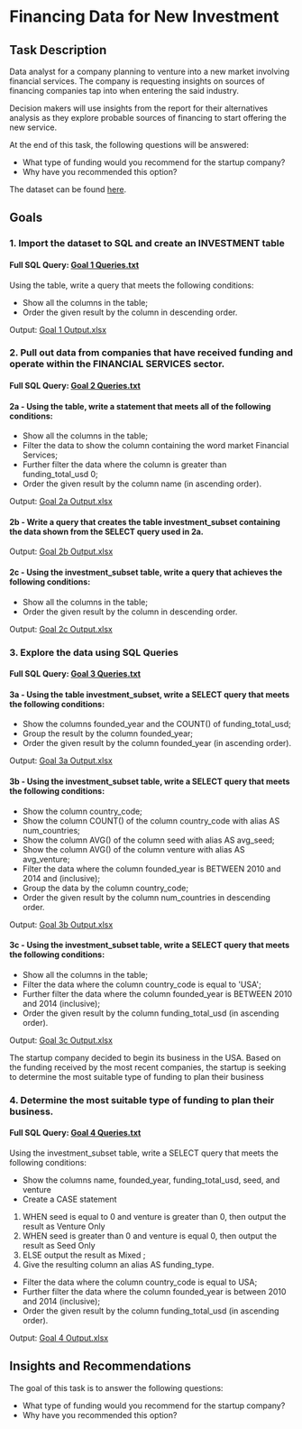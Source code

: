 # Financing Data for New Investment

## Task Description
Data analyst for a company planning to venture into a new market involving financial services. The company is requesting insights on sources of financing companies tap into when entering the said industry. 

Decision makers will use insights from the report for their alternatives analysis as they explore probable sources of financing to start offering the new service. 

At the end of this task, the following questions will be answered:
- What type of funding would you recommend for the startup company?
- Why have you recommended this option?

The dataset can be found [here](https://drive.google.com/file/d/1QYA7J3sKzdyucj0h9bmtjzTQAv8wOrF8/view?usp=drive_link).

## Goals
### 1. Import the dataset to SQL and create an INVESTMENT table

#### Full SQL Query: [Goal 1 Queries.txt](https://github.com/ailaumalin/Data-Analysis-Projects/files/12290355/Goal.1.Queries.txt)

Using the table, write a query that meets the following conditions:
- Show all the columns in the table;
- Order the given result by the column in descending order.

Output: [Goal 1 Output.xlsx](https://github.com/ailaumalin/Data-Analysis-Projects/files/12290350/Goal.1.Output.xlsx)


### 2. Pull out data from companies that have received funding and operate within the FINANCIAL SERVICES sector.

#### Full SQL Query: [Goal 2 Queries.txt](https://github.com/ailaumalin/Data-Analysis-Projects/files/12290749/Goal.2.Queries.txt)

#### 2a - Using the table, write a statement that meets all of the following conditions:
- Show all the columns in the table;
- Filter the data to show the column containing the word market Financial Services;
- Further filter the data where the column is greater than funding_total_usd 0;
- Order the given result by the column name (in ascending order).

Output: [Goal 2a Output.xlsx](https://github.com/ailaumalin/Data-Analysis-Projects/files/12290580/Goal.2a.Output.xlsx)

#### 2b - Write a query that creates the table investment_subset containing the data shown from the SELECT query used in 2a. 
Output: [Goal 2b Output.xlsx](https://github.com/ailaumalin/Data-Analysis-Projects/files/12290700/Goal.2b.Output.xlsx)

#### 2c - Using the investment_subset table, write a query that achieves the following conditions:
- Show all the columns in the table;
- Order the given result by the column in descending order. 

Output: [Goal 2c Output.xlsx](https://github.com/ailaumalin/Data-Analysis-Projects/files/12290745/Goal.2c.Output.xlsx)

### 3. Explore the data using SQL Queries

#### Full SQL Query: [Goal 3 Queries.txt](https://github.com/ailaumalin/Data-Analysis-Projects/files/12291412/Goal.3.Queries.txt)


#### 3a - Using the table investment_subset, write a SELECT query that meets the following conditions:
- Show the columns founded_year and the COUNT() of funding_total_usd;
- Group the result by the column founded_year;
- Order the given result by the column founded_year (in ascending order).

Output: [Goal 3a Output.xlsx](https://github.com/ailaumalin/Data-Analysis-Projects/files/12291079/Goal.3a.Output.xlsx)

#### 3b - Using the investment_subset table, write a SELECT query that meets the following conditions:
- Show the column country_code;
- Show the column COUNT() of the column country_code with alias AS num_countries;
- Show the column AVG() of the column seed with alias AS avg_seed;
- Show the column AVG() of the column venture with alias AS avg_venture;
- Filter the data where the column founded_year is BETWEEN 2010 and 2014 and (inclusive);
- Group the data by the column country_code;
- Order the given result by the column num_countries in descending order.

Output: [Goal 3b Output.xlsx](https://github.com/ailaumalin/Data-Analysis-Projects/files/12291176/Goal.3b.Output.xlsx)

#### 3c - Using the investment_subset table, write a SELECT query that meets the following conditions:
- Show all the columns in the table;
- Filter the data where the column country_code is equal to 'USA';
- Further filter the data where the column founded_year is BETWEEN 2010 and 2014 (inclusive);
- Order the given result by the column funding_total_usd (in ascending order).

Output: [Goal 3c Output.xlsx](https://github.com/ailaumalin/Data-Analysis-Projects/files/12291410/Goal.3c.Output.xlsx)

The startup company decided to begin its business in the USA. Based on the funding received by the most recent companies, the startup is seeking to determine the most suitable type of funding to plan their business

### 4. Determine the most suitable type of funding to plan their business. 

#### Full SQL Query: [Goal 4 Queries.txt](https://github.com/ailaumalin/Data-Analysis-Projects/files/12291613/Goal.4.Queries.txt)

Using the investment_subset  table, write a SELECT query that meets the following conditions:
- Show the columns name, founded_year, funding_total_usd, seed, and venture
- Create a CASE statement
1. WHEN seed is equal to 0 and venture is greater than 0, then output the result as Venture Only
2. WHEN seed is greater than 0 and venture is equal 0, then output the result as Seed Only
3. ELSE output the result as Mixed ;
4. Give the resulting column an alias AS funding_type.
- Filter the data where the column country_code is equal to USA;
- Further filter the data where the column founded_year is between 2010 and 2014 (inclusive);
- Order the given result by the column funding_total_usd (in ascending order).

Output: [Goal 4 Output.xlsx](https://github.com/ailaumalin/Data-Analysis-Projects/files/12291669/Goal.4.Output.xlsx)

## Insights and Recommendations
The goal of this task is to answer the following questions:
- What type of funding would you recommend for the startup company?
- Why have you recommended this option?


